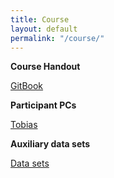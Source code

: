 ```yaml
---
title: Course
layout: default
permalink: "/course/"
---
```


**Course Handout**

[GitBook](https://tobiasrausch.gitbooks.io/variant-calling/content/)


**Participant PCs**

[Tobias](chrome-extension://pnhechapfaindjhompbnflcldabbghjo/html/nassh.html#training@ec2-18-196-173-94.eu-central-1.compute.amazonaws.com:22)


**Auxiliary data sets**

[Data sets](ftp://ftp-exchange.embl-heidelberg.de/pub/exchange/rausch/outgoing/course/)


